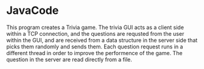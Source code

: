 # JavaCode
This program creates a Trivia game.
The trivia GUI acts as a client side within a TCP connection, and the questions are requsted from the user within the GUI, and are received from a data structure in
the server side that picks them randomly and sends them. Each question request runs in a different thread in order to improve the performence of the game. 
The question in the server are read directly from a file.
>>>>>>>>>>>>>>>>>>>>>>>>>>>
